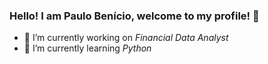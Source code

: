 ### Hello! I am Paulo Benício, welcome to my profile! 👋

- 🔭 I’m currently working on *Financial Data Analyst*
- 🌱 I’m currently learning *Python*
